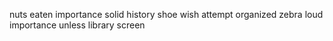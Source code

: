 nuts eaten importance solid history shoe wish attempt organized zebra loud importance unless library screen